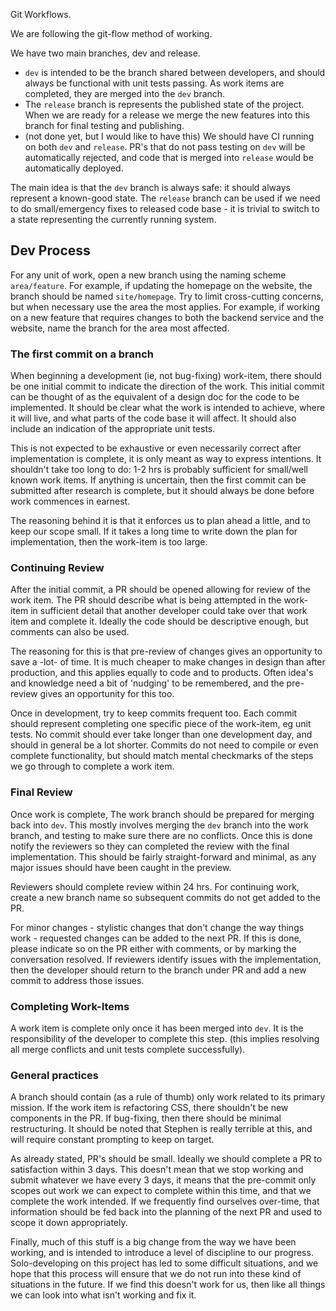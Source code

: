 Git Workflows.

We are following the git-flow method of working.

We have two main branches, dev and release.
  - `dev` is intended to be the branch shared between developers, and should always be functional with unit tests passing.  As work items are completed, they are merged into the `dev` branch.
  - The `release` branch is represents the published state of the project.  When we are ready for a release we merge the new features into this branch for final testing and publishing.
  - (not done yet, but I would like to have this) We should have CI running on both `dev` and `release`.  PR's that do not pass testing on `dev` will be automatically rejected, and code that is merged into `release` would be automatically deployed.

The main idea is that the `dev` branch is always safe: it should always represent a known-good state.  The `release` branch can be used if we need to do small/emergency fixes to released code base - it is trivial to switch to a state representing the currently running system.

## Dev Process

For any unit of work, open a new branch using the naming scheme `area/feature`.  For example, if updating the homepage on the website, the branch should be named `site/homepage`.  Try to limit cross-cutting concerns, but when necessary use the area the most applies.  For example, if working on a new feature that requires changes to both the backend service and the website, name the branch for the area most affected.

### The first commit on a branch

When beginning a development (ie, not bug-fixing) work-item, there should be one initial commit to indicate the direction of the work.  This initial commit can be thought of as the equivalent of a design doc for the code to be implemented.  It should be clear what the work is intended to achieve, where it will live, and what parts of the code base it will affect.  It should also include an indication of the appropriate unit tests.

This is not expected to be exhaustive or even necessarily correct after implementation is complete, it is only meant as way to express intentions.  It shouldn't take too long to do: 1-2 hrs is probably sufficient for small/well known work items.  If anything is uncertain, then the first commit can be submitted after research is complete, but it should always be done before work commences in earnest.

The reasoning behind it is that it enforces us to plan ahead a little, and to keep our scope small.  If it takes a long time to write down the plan for implementation, then the work-item is too large.

### Continuing Review

After the initial commit, a PR should be opened allowing for review of the work item.  The PR should describe what is being attempted in the work-item in sufficient detail that another developer could take over that work item and complete it.  Ideally the code should be descriptive enough, but comments can also be used.

The reasoning for this is that pre-review of changes gives an opportunity to save a -lot- of time.  It is much cheaper to make changes in design than after production, and this applies equally to code and to products.  Often idea's and knowledge need a bit of 'nudging' to be remembered, and the pre-review gives an opportunity for this too.

Once in development, try to keep commits frequent too.  Each commit should represent completing one specific piece of the work-item, eg unit tests.  No commit should ever take longer than one development day, and should in general be a lot shorter.  Commits do not need to compile or even complete functionality, but should match mental checkmarks of the steps we go through to complete a work item.

### Final Review

Once work is complete, The work branch should be prepared for merging back into `dev`.  This mostly involves merging the `dev` branch into the work branch, and testing to make sure there are no conflicts.  Once this is done notify the reviewers so they can completed the review with the final implementation.  This should be fairly straight-forward and minimal, as any major issues should have been caught in the preview.

Reviewers should complete review within 24 hrs.  For continuing work, create a new branch name so subsequent commits do not get added to the PR.

For minor changes - stylistic changes that don't change the way things work - requested changes can be added to the next PR.  If this is done, please indicate so on the PR either with comments, or by marking the conversation resolved.  If reviewers identify issues with the implementation, then the developer should return to the branch under PR and add a new commit to address those issues.

### Completing Work-Items

A work item is complete only once it has been merged into `dev`.  It is the responsibility of the developer to complete this step. (this implies resolving all merge conflicts and unit tests complete successfully).

### General practices

A branch should contain (as a rule of thumb) only work related to its primary mission.  If the work item is refactoring CSS, there shouldn't be new components in the PR.  If bug-fixing, then there should be minimal restructuring. It should be noted that Stephen is really terrible at this, and will require constant prompting to keep on target.

As already stated, PR's should be small.  Ideally we should complete a PR to satisfaction within 3 days.  This doesn't mean that we stop working and submit whatever we have every 3 days, it means that the pre-commit only scopes out work we can expect to complete within this time, and that we complete the work intended.  If we frequently find ourselves over-time, that information should be fed back into the planning of the next PR and used to scope it down appropriately.

Finally, much of this stuff is a big change from the way we have been working, and is intended to introduce a level of discipline to our progress.  Solo-developing on this project has led to some difficult situations, and we hope that this process will ensure that we do not run into these kind of situations in the future.  If we find this doesn't work for us, then like all things we can look into what isn't working and fix it.
